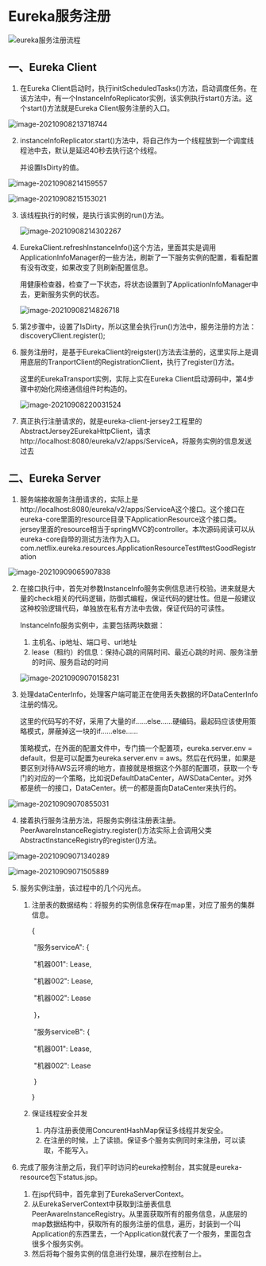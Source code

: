 # Eureka服务注册

![eureka服务注册流程](06-Eureka服务注册源码.assets/eureka服务注册流程.png)

## 一、Eureka Client

1. 在Eureka Client启动时，执行initScheduledTasks()方法，启动调度任务。在该方法中，有一个InstanceInfoReplicator实例，该实例执行start()方法。这个start()方法就是Eureka Client服务注册的入口。

![image-20210908213718744](06-Eureka服务注册源码.assets/image-20210908213718744.png)

2. instanceInfoReplicator.start()方法中，将自己作为一个线程放到一个调度线程池中去，默认是延迟40秒去执行这个线程。

   并设置IsDirty的值。

![image-20210908214159557](06-Eureka服务注册源码.assets/image-20210908214159557.png)

![image-20210908215153021](06-Eureka服务注册源码.assets/image-20210908215153021.png)

3. 该线程执行的时候，是执行该实例的run()方法。

   ![image-20210908214302267](06-Eureka服务注册源码.assets/image-20210908214302267.png)

4. EurekaClient.refreshInstanceInfo()这个方法，里面其实是调用ApplicationInfoManager的一些方法，刷新了一下服务实例的配置，看看配置有没有改变，如果改变了则刷新配置信息。

   用健康检查器，检查了一下状态，将状态设置到了ApplicationInfoManager中去，更新服务实例的状态。

   ![image-20210908214826718](06-Eureka服务注册源码.assets/image-20210908214826718.png)

5. 第2步骤中，设置了IsDirty，所以这里会执行run()方法中，服务注册的方法：discoveryClient.register();

6. 服务注册时，是基于EurekaClient的reigster()方法去注册的，这里实际上是调用底层的TranportClient的RegistrationClient，执行了register()方法。

   这里的EurekaTransport实例，实际上实在Eureka Client启动源码中，第4步骤中初始化网络通信组件时构造的。

   ![image-20210908220031524](06-Eureka服务注册源码.assets/image-20210908220031524.png)

7. 真正执行注册请求的，就是eureka-client-jersey2工程里的AbstractJersey2EurekaHttpClient，请求http://localhost:8080/eureka/v2/apps/ServiceA，将服务实例的信息发送过去

## 二、Eureka Server

1. 服务端接收服务注册请求的，实际上是http://localhost:8080/eureka/v2/apps/ServiceA这个接口。这个接口在eureka-core里面的resource目录下ApplicationResource这个接口类。jersey里面的resource相当于springMVC的controller。本次源码阅读可以从eureka-core自带的测试方法作为入口。com.netflix.eureka.resources.ApplicationResourceTest#testGoodRegistration

![image-20210909065907838](06-Eureka服务注册源码.assets/image-20210909065907838.png)

2. 在接口执行中，首先对参数InstanceInfo服务实例信息进行校验。进来就是大量的check相关的代码逻辑，防御式编程，保证代码的健壮性。但是一般建议这种校验逻辑代码，单独放在私有方法中去做，保证代码的可读性。

   InstanceInfo服务实例中，主要包括两块数据：

   1. 主机名、ip地址、端口号、url地址
   2. lease（租约）的信息：保持心跳的间隔时间、最近心跳的时间、服务注册的时间、服务启动的时间

   ![image-20210909070158231](06-Eureka服务注册源码.assets/image-20210909070158231.png)

3. 处理dataCenterInfo，处理客户端可能正在使用丢失数据的坏DataCenterInfo注册的情况。

   这里的代码写的不好，采用了大量的if……else……硬编码。最起码应该使用策略模式，屏蔽掉这一块的if……else……

   策略模式，在外面的配置文件中，专门搞一个配置项，eureka.server.env = default，但是可以配置为eureka.server.env = aws。然后在代码里，如果是要区别对待AWS云环境的地方，直接就是根据这个外部的配置项，获取一个专门的对应的一个策略，比如说DefaultDataCenter，AWSDataCenter。对外都是统一的接口，DataCenter。统一的都是面向DataCenter来执行的。

![image-20210909070855031](06-Eureka服务注册源码.assets/image-20210909070855031.png)

4. 接着执行服务注册方法，将服务实例往注册表注册。PeerAwareInstanceRegistry.register()方法实际上会调用父类AbstractInstanceRegistry的register()方法。

![image-20210909071340289](06-Eureka服务注册源码.assets/image-20210909071340289.png)

![image-20210909071505889](06-Eureka服务注册源码.assets/image-20210909071505889.png)

5. 服务实例注册，该过程中的几个闪光点。

   1. 注册表的数据结构：将服务的实例信息保存在map里，对应了服务的集群信息。

      {

      ​	"服务serviceA": {

      ​		"机器001": Lease<InstanceInfo>,

      ​		"机器002": Lease<InstanceInfo>,

      ​		"机器002": Lease<InstanceInfo>

      ​	}，

      ​	"服务serviceB": {

      ​		"机器001": Lease<InstanceInfo>,

      ​		"机器002": Lease<InstanceInfo>

      ​	}

      }

   2. 保证线程安全并发

      1. 内存注册表使用ConcurentHashMap保证多线程并发安全。
      2. 在注册的时候，上了读锁。保证多个服务实例同时来注册，可以读取，不能写入。

6. 完成了服务注册之后，我们平时访问的eureka控制台，其实就是eureka-resource包下status.jsp。
   1. 在jsp代码中，首先拿到了EurekaServerContext。
   2. 从EurekaServerContext中获取到注册表信息PeerAwareInstanceRegistry。从里面获取所有的服务信息，从底层的map数据结构中，获取所有的服务注册的信息，遍历，封装到一个叫Application的东西里去，一个Application就代表了一个服务，里面包含很多个服务实例。
   3. 然后将每个服务实例的信息进行处理，展示在控制台上。

